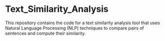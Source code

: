 # Text_Similarity_Analysis
This repository contains the code for a text similarity analysis tool that uses Natural Language Processing (NLP) techniques to compare pairs of sentences and compute their similarity.
